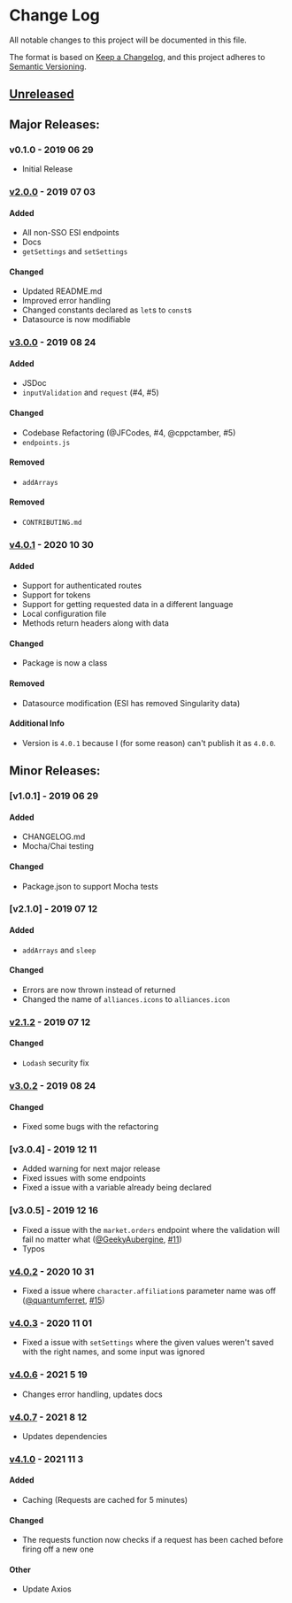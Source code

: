 # Change Log
All notable changes to this project will be documented in this file.

The format is based on [Keep a Changelog](https://keepachangelog.com/en/1.0.0/),
and this project adheres to [Semantic Versioning](https://semver.org/spec/v2.0.0.html).

## [Unreleased]
<!-- #### Added -->
<!-- #### Changed -->
<!-- #### Removed -->

## Major Releases:
### v0.1.0 - 2019 06 29
- Initial Release

### [v2.0.0] - 2019 07 03
#### Added
- All non-SSO ESI endpoints
- Docs
- `getSettings` and `setSettings`
#### Changed
- Updated README.md
- Improved error handling
- Changed constants declared as `let`s to `const`s
- Datasource is now modifiable

### [v3.0.0] - 2019 08 24
#### Added
- JSDoc
- `inputValidation` and `request` (#4, #5)
#### Changed
- Codebase Refactoring (@JFCodes, #4, @cppctamber, #5)
- `endpoints.js`
#### Removed
- `addArrays`

#### Removed
- `CONTRIBUTING.md`

### [v4.0.1] - 2020 10 30
#### Added
- Support for authenticated routes
- Support for tokens
- Support for getting requested data in a different language
- Local configuration file
- Methods return headers along with data
#### Changed
- Package is now a class
#### Removed
- Datasource modification (ESI has removed Singularity data)
#### Additional Info
- Version is `4.0.1` because I (for some reason) can't publish it as `4.0.0`.

## Minor Releases:
### [v1.0.1] - 2019 06 29
#### Added
- CHANGELOG.md
- Mocha/Chai testing
#### Changed
- Package.json to support Mocha tests

### [v2.1.0] - 2019 07 12
#### Added
- `addArrays` and `sleep`
#### Changed
- Errors are now thrown instead of returned
- Changed the name of `alliances.icons` to `alliances.icon`

### [v2.1.2] - 2019 07 12
#### Changed
- `Lodash` security fix

### [v3.0.2] - 2019 08 24
#### Changed
- Fixed some bugs with the refactoring

### [v3.0.4] - 2019 12 11
- Added warning for next major release
- Fixed issues with some endpoints
- Fixed a issue with a variable already being declared

### [v3.0.5] - 2019 12 16
- Fixed a issue with the `market.orders` endpoint where the validation will fail no matter what ([@GeekyAubergine](https://github.com/GeekyAubergine), [#11](https://github.com/ExperiBass/esiJS/pull/11))
- Typos

### [v4.0.2] - 2020 10 31
- Fixed a issue where `character.affiliation`s parameter name was off ([@quantumferret](https://github.com/quantumferret), [#15](https://github.com/ExperiBass/esiJS/pull/15))

### [v4.0.3] - 2020 11 01
- Fixed a issue with `setSettings` where the given values weren't saved with the right names, and some input was ignored

### [v4.0.6] - 2021 5 19
- Changes error handling, updates docs

### [v4.0.7] - 2021 8 12
- Updates dependencies

### [v4.1.0] - 2021 11 3
#### Added
- Caching (Requests are cached for 5 minutes)
#### Changed
- The requests function now checks if a request has
  been cached before firing off a new one
#### Other
- Update Axios

<!-- LINKS -->
<!-- RELEASES -->
[Unreleased]: https://github.com/ExperiBass/esiJS/compare/v0.1.1...dev
[v0.1.1]: https://github.com/ExperiBass/esiJS/compare/v0.1.0...v0.1.1
[v2.0.0]: https://github.com/ExperiBass/esiJS/compare/v0.1.1...v2.0.0
[v2.1.2]: https://github.com/ExperiBass/esiJS/compare/v2.0.0...v2.1.2
[v3.0.0]: https://github.com/ExperiBass/esiJS/compare/v2.1.2...v3.0.0
[v3.0.2]: https://github.com/ExperiBass/esiJS/compare/v3.0.0...v3.0.2
[v4.0.1]: https://github.com/ExperiBass/esiJS/compare/v3.0.2...v4.0.1
[v4.0.2]: https://github.com/ExperiBass/esiJS/compare/v4.0.1...v4.0.2
[v4.0.3]: https://github.com/ExperiBass/esiJS/compare/v4.0.2...v4.0.3
[v4.0.6]: https://github.com/ExperiBass/esiJS/compare/v4.0.3...v4.0.6
[v4.0.7]: https://github.com/ExperiBass/esiJS/compare/v4.0.6...v4.0.7
[v4.1.0]: https://github.com/ExperiBass/esiJS/compare/v4.0.7...v4.1.0
<!-- ISSUES -->
